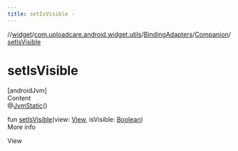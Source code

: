 ```yaml
---
title: setIsVisible -
---
```

//[widget](../../../index.md)/[com.uploadcare.android.widget.utils](../../index.md)/[BindingAdapters](../index.md)/[Companion](index.md)/[setIsVisible](set-is-visible.md)



# setIsVisible  
[androidJvm]  
Content  
@[JvmStatic](https://kotlinlang.org/api/latest/jvm/stdlib/kotlin.jvm/-jvm-static/index.html)()  
  
fun [setIsVisible](set-is-visible.md)(view: [View](https://developer.android.com/reference/kotlin/android/view/View.html), isVisible: [Boolean](https://kotlinlang.org/api/latest/jvm/stdlib/kotlin/-boolean/index.html))  
More info  


View

  



